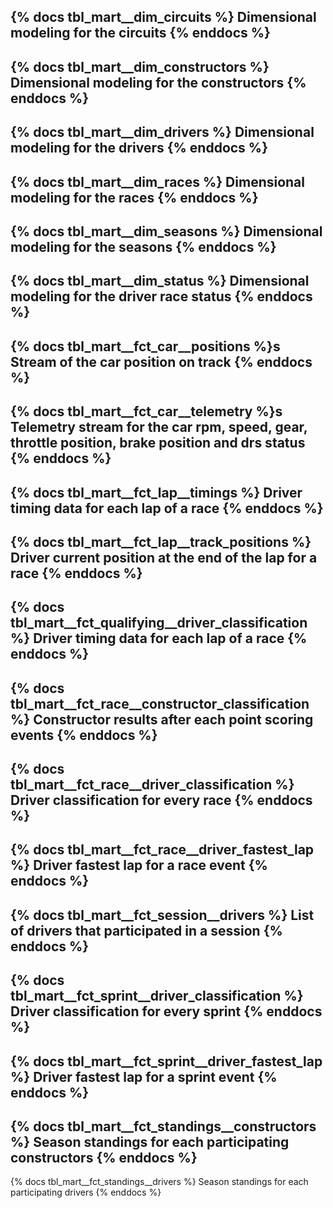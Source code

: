 {% docs tbl_mart__dim_circuits %}
Dimensional modeling for the circuits
{% enddocs %}
---
{% docs tbl_mart__dim_constructors %}
Dimensional modeling for the constructors
{% enddocs %}
---
{% docs tbl_mart__dim_drivers %}
Dimensional modeling for the drivers
{% enddocs %}
---
{% docs tbl_mart__dim_races %}
Dimensional modeling for the races
{% enddocs %}
---
{% docs tbl_mart__dim_seasons %}
Dimensional modeling for the seasons
{% enddocs %}
---
{% docs tbl_mart__dim_status %}
Dimensional modeling for the driver race status
{% enddocs %}
---
{% docs tbl_mart__fct_car__positions %}s
Stream of the car position on track
{% enddocs %}
---
{% docs tbl_mart__fct_car__telemetry %}s
Telemetry stream for the car rpm, speed, gear, throttle position, brake position and drs status
{% enddocs %}
---
{% docs tbl_mart__fct_lap__timings %}
Driver timing data for each lap of a race
{% enddocs %}
---
{% docs tbl_mart__fct_lap__track_positions %}
Driver current position at the end of the lap for a race
{% enddocs %}
---
{% docs tbl_mart__fct_qualifying__driver_classification %}
Driver timing data for each lap of a race
{% enddocs %}
---
{% docs tbl_mart__fct_race__constructor_classification %}
Constructor results after each point scoring events
{% enddocs %}
---
{% docs tbl_mart__fct_race__driver_classification %}
Driver classification for every race
{% enddocs %}
---
{% docs tbl_mart__fct_race__driver_fastest_lap %}
Driver fastest lap for a race event
{% enddocs %}
---
{% docs tbl_mart__fct_session__drivers %}
List of drivers that participated in a session
{% enddocs %}
---
{% docs tbl_mart__fct_sprint__driver_classification %}
Driver classification for every sprint
{% enddocs %}
---
{% docs tbl_mart__fct_sprint__driver_fastest_lap %}
Driver fastest lap for a sprint event
{% enddocs %}
---
{% docs tbl_mart__fct_standings__constructors %}
Season standings for each participating constructors
{% enddocs %}
---
{% docs tbl_mart__fct_standings__drivers %}
Season standings for each participating drivers
{% enddocs %}
